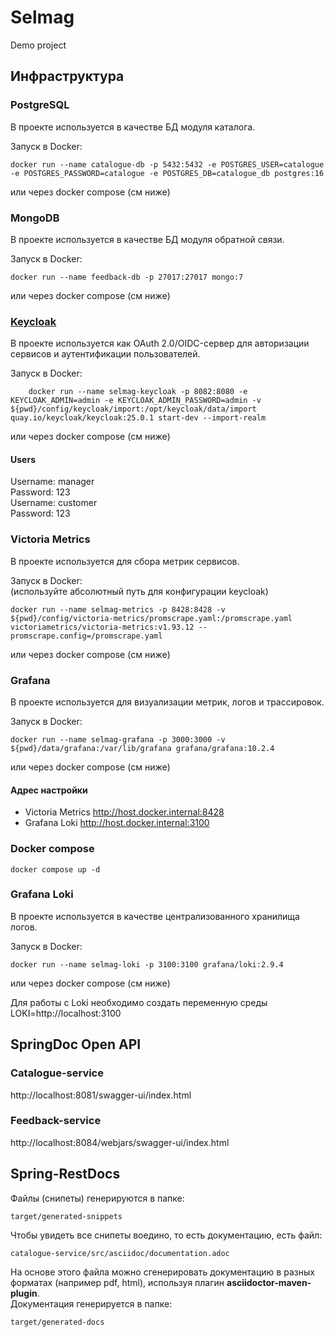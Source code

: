 # Selmag
Demo project

## Инфраструктура

### PostgreSQL 
В проекте используется в качестве БД модуля каталога.

Запуск в Docker:

```shell
docker run --name catalogue-db -p 5432:5432 -e POSTGRES_USER=catalogue -e POSTGRES_PASSWORD=catalogue -e POSTGRES_DB=catalogue_db postgres:16
```
или через docker compose (см ниже)

### MongoDB
В проекте используется в качестве БД модуля обратной связи.

Запуск в Docker:

```shell
docker run --name feedback-db -p 27017:27017 mongo:7
```
или через docker compose (см ниже)

### [Keycloak](https://www.keycloak.org/getting-started/getting-started-docker)
В проекте используется как OAuth 2.0/OIDC-сервер для авторизации сервисов и аутентификации пользователей.

Запуск в Docker:  

```shell
    docker run --name selmag-keycloak -p 8082:8080 -e KEYCLOAK_ADMIN=admin -e KEYCLOAK_ADMIN_PASSWORD=admin -v ${pwd}/config/keycloak/import:/opt/keycloak/data/import quay.io/keycloak/keycloak:25.0.1 start-dev --import-realm 
```
или через docker compose (см ниже)

#### Users
Username: manager  
Password: 123  
Username: customer  
Password: 123

### Victoria Metrics
В проекте используется для сбора метрик сервисов.

Запуск в Docker:  
(используйте абсолютный путь для конфигурации keycloak)

```shell
docker run --name selmag-metrics -p 8428:8428 -v ${pwd}/config/victoria-metrics/promscrape.yaml:/promscrape.yaml victoriametrics/victoria-metrics:v1.93.12 --promscrape.config=/promscrape.yaml
```
или через docker compose (см ниже)

### Grafana
В проекте используется для визуализации метрик, логов и трассировок.

Запуск в Docker:

```shell
docker run --name selmag-grafana -p 3000:3000 -v ${pwd}/data/grafana:/var/lib/grafana grafana/grafana:10.2.4
```
или через docker compose (см ниже)  

#### Адрес настройки

- Victoria Metrics http://host.docker.internal:8428
- Grafana Loki http://host.docker.internal:3100

### Docker compose

```shell
docker compose up -d
```

### Grafana Loki
В проекте используется в качестве централизованного хранилища логов.

Запуск в Docker:

```shell
docker run --name selmag-loki -p 3100:3100 grafana/loki:2.9.4
```
или через docker compose (см ниже)

Для работы с Loki необходимо создать переменную среды 
LOKI=http://localhost:3100

## SpringDoc Open API

### Catalogue-service
http://localhost:8081/swagger-ui/index.html

### Feedback-service
http://localhost:8084/webjars/swagger-ui/index.html

## Spring-RestDocs
Файлы (снипеты) генерируются в папке:

    target/generated-snippets

Чтобы увидеть все снипеты воедино, то есть документацию, есть файл:

    catalogue-service/src/asciidoc/documentation.adoc

На основе этого файла можно сгенерировать документацию в разных форматах (например pdf, html), используя плагин **asciidoctor-maven-plugin**.  
Документация генерируется в папке:

    target/generated-docs
